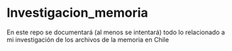# Investigacion_memoria
En este repo se documentará (al menos se intentará) todo lo relacionado a mi investigación de los archivos de la memoria en Chile
